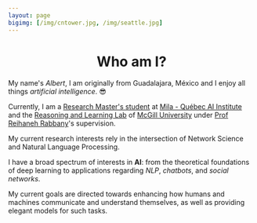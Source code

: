```yaml
---
layout: page
bigimg: [/img/cntower.jpg, /img/seattle.jpg]
---
```

<center>
<h1>
Who am I?
</h1>
</center>

My name's _Albert_, I am originally from Guadalajara, México and
I enjoy all things _artificial intelligence_. 😎

Currently, I am a <a href="https://i.redd.it/00jpphto36f31.jpg" target="blank_">Research Master's student</a> at 
<a href="https://mila.quebec/en/" target="blank_">Mila - Québec AI Institute</a> and the
<a href="http://rl.cs.mcgill.ca" target="blank_">Reasoning and Learning Lab</a> of
<a href="https://mcgill.ca" target="blank_">McGill University</a> under
<a href="http://www.reirab.com" target="blank_">Prof Reihaneh Rabbany</a>'s supervision.

My current research interests rely in the intersection of Network Science and Natural Language Processing.

I have a broad spectrum of interests in **AI**:
from the theoretical foundations of deep learning to
applications regarding _NLP_, _chatbots_, and _social networks_.

My current goals are directed towards enhancing
how humans and machines communicate and understand themselves,
as well as providing elegant models for such tasks.
